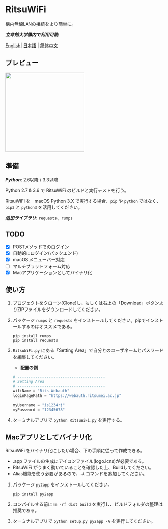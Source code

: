 # RitsuWiFi
構内無線LANの接続をより簡単に。

***立命館大学構内で利用可能***

[English](https://github.com/fang2hou/RitsuWifi)| [日本語](https://github.com/fang2hou/RitsuWifi/blob/master/Readme.ja-JP.md) | [简体中文](https://github.com/fang2hou/RitsuWifi/blob/master/Readme.zh-CN.md)

## プレビュー
<img src="https://cdn.rawgit.com/fang2hou/RitsuWiFi/master/ExampleImages/Main.png" width="250px"/>

## 準備
___Python___: 2.6以降 / 3.3以降

Python 2.7 & 3.6 で RitsuWiFi のビルドと実行テストを行う。

RitsuWiFi を　macOS Python 3.X で実行する場合、```pip``` や ```python``` ではなく、```pip3``` と ```python3``` を活用してください。

___追加ライブラリ___: ```requests```、```rumps```
## TODO
- [x] POSTメソッドでのログイン
- [x] 自動的にログイン(バックエンド)
- [x] macOS メニューバー対応
- [ ] マルチプラットフォーム対応
- [x] Macアプリケーションとしてバイナリ化

## 使い方
1. プロジェクトをクローン(Clone)し、もしくは右上の「Download」ボタンよりZIPファイルをダウンロードしてください。
2. パッケージ ```rumps``` と ```requests``` をインストールしてください。pipでインストールするのはオススメである。

    ```shell
    pip install rumps
    pip install requests
    ```

3. ```RitsuWiFi.py``` にある「Setting Area」で自分とのユーザネームとパスワードを編集してください。
    - __配置の例__
    
    ```python
    # ---------------------------------------
    # Setting Area
    # ---------------------------------------
    wifiName = "Rits-Webauth"
    loginPagePath = "https://webauth.ritsumei.ac.jp"

    myUsername = "is1234rj"
    myPassword = "12345678"
    ```
4. ターミナルアプリで ```python RitsuWiFi.py``` を実行する。

## Macアプリとしてバイナリ化
RitsuWiFi をバイナリ化にしたい場合、下の手順に従って作成できる。

- .app ファイルの生成にアイコンファイル(logo.icns)が必要である。
- RitsuWiFi がうまく動いていることを確認した上、Buildしてください。
- Alias機能を使う必要があるので、```-A``` コマンドを追加してください。

1. パッケージ ```py2app``` をインストールしてください。

    ```shell
    pip install py2app
    ```
2. コンパイルする前に```rm -rf dist build``` を実行し、ビルドフォルダの整理は推奨である。
3. ターミナルアプリで ```python setup.py py2app -A``` を実行してください。